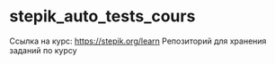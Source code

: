 # stepik_auto_tests_cours
Ссылка на курс: https://stepik.org/learn
Репозиторий для хранения заданий по курсу 

